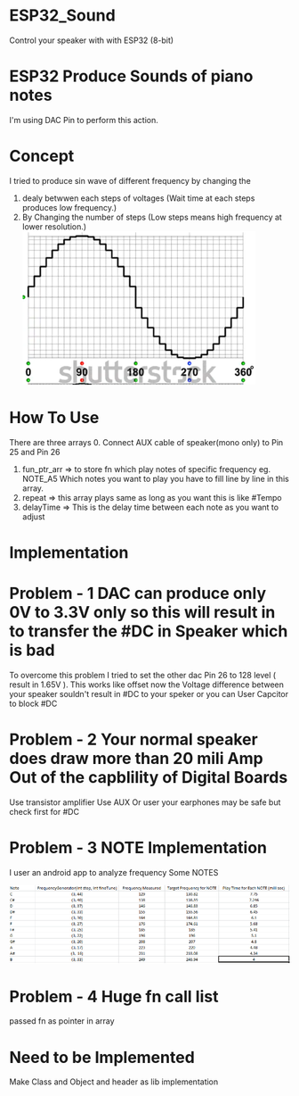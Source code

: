 # ESP32_Sound
Control your speaker with with ESP32 (8-bit)

# ESP32 Produce Sounds of piano notes
I'm using DAC Pin to perform this action.

# Concept
I tried to produce sin wave of different frequency by changing the 
1. dealy betwwen each steps of voltages (Wait time at each steps produces low frequency.)
2. By Changing the number of steps (Low steps means high frequency at lower resolution.)
![](/Capture.PNG)

# How To Use
There are three arrays
0. Connect AUX cable of speaker(mono only) to Pin 25 and Pin 26
1. fun_ptr_arr => to store fn which play notes of specific frequency eg. NOTE_A5
  Which notes you want to play you have to fill line by line in this array.
2. repeat => this array plays same as long as you want this is like #Tempo
3. delayTime => This is the delay time between each note as you want to adjust

# Implementation
# Problem - 1 DAC can produce only 0V to 3.3V only so this will result in to transfer the #DC in Speaker which is bad
  To overcome this problem I tried to set the other dac Pin 26 to 128 level ( result in 1.65V ). This works like offset now the Voltage     difference between your speaker souldn't result in #DC to your speker or you can User Capcitor to block #DC
# Problem - 2 Your normal speaker does draw more than 20 mili Amp Out of the capblility of Digital Boards
  Use transistor amplifier
  Use AUX
  Or user your earphones may be safe but check first for #DC
# Problem - 3 NOTE Implementation
  I user an android app to analyze frequency
  Some NOTES
  
  ![](/Capture1.PNG)
# Problem - 4 Huge fn call list 
  passed fn as pointer in array
  
# Need to be Implemented
  Make Class and Object and header as lib implementation
